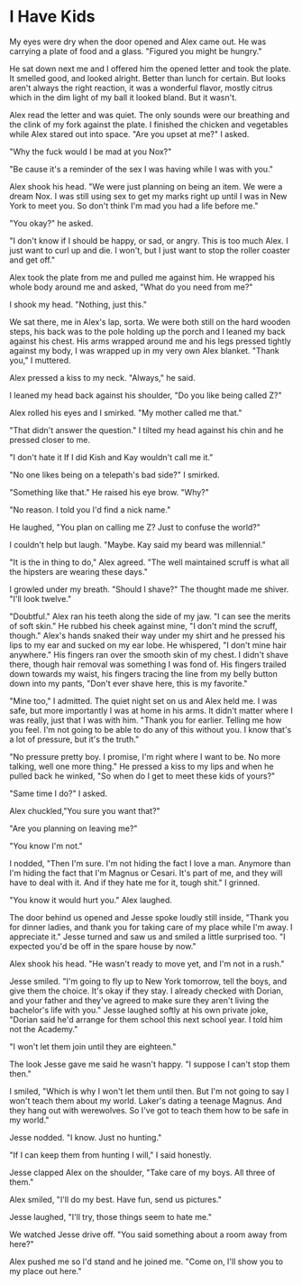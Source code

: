 # I Have Kids

My eyes were dry when the door opened and Alex came out. He was carrying a plate of food and a glass. "Figured you might be hungry."

He sat down next me and I offered him the opened letter and took the plate. It smelled good, and looked alright. Better than lunch for certain. But looks aren't always the right reaction, it was a wonderful flavor, mostly citrus which in the dim light of my ball it looked bland. But it wasn't.  

Alex read the letter and was quiet. The only sounds were our breathing and the clink of my fork against the plate. I finished the chicken and vegetables while Alex stared out into space. "Are you upset at me?" I asked.

"Why the fuck would I be mad at you Nox?"

"Be cause it's a reminder of the sex I was having while I was with you."

Alex shook his head. "We were just planning on being an item. We were a dream Nox. I was still using sex to get my marks right up until I was in New York to meet you. So don't think I'm mad you had a life before me."

"You okay?" he asked.

"I don't know if I should be happy, or sad, or angry. This is too much Alex. I just want to curl up and die. I won't, but I just want to stop the roller coaster and get off."

Alex took the plate from me and pulled me against him. He wrapped his whole body around me and asked, "What do you need from me?"

I shook my head. "Nothing, just this."

We sat there, me in Alex's lap, sorta. We were both still on the hard wooden steps, his back was to the pole holding up the porch and I leaned my back against his chest. His arms wrapped around me and his legs pressed tightly against my body, I was wrapped up in my very own Alex blanket. "Thank you," I muttered.

Alex pressed a kiss to my neck. "Always," he said.

I leaned my head back against his shoulder, "Do you like being called Z?"

Alex rolled his eyes and I smirked. "My mother called me that."

"That didn't answer the question." I tilted my head against his chin and he pressed closer to me.

"I don't hate it  If I did Kish and Kay wouldn't call me it."

"No one likes being on a telepath's bad side?" I smirked.

"Something like that." He raised his eye brow. "Why?"

"No reason. I told you I'd find a nick name."

He laughed, "You plan on calling me Z? Just to confuse the world?"

I couldn't help but laugh. "Maybe. Kay said my beard was millennial."

"It is the in thing to do," Alex agreed. "The well maintained scruff is what all the hipsters are wearing these days."

I growled under my breath. "Should I shave?" The thought made me shiver. "I'll look twelve."

"Doubtful." Alex ran his teeth along the side of my jaw. "I can see the merits of soft skin."  He rubbed his cheek against mine, "I don't mind the scruff, though." Alex's hands snaked their way under my shirt and he pressed his lips to my ear and sucked on my ear lobe.  He whispered, "I don't mine hair anywhere."  His fingers ran over the smooth skin of my chest.  I didn't shave there, though hair removal was something I was fond of. His fingers trailed down towards my waist, his fingers tracing the line from my belly button down into my pants, "Don't ever shave here, this is my favorite."

"Mine too," I admitted. The quiet night set on us and Alex held me. I was safe, but more importantly I was at home in his arms. It didn't matter where I was really, just that I was with him. "Thank you for earlier. Telling me how you feel. I'm not going to be able to do any of this without you. I know that's a lot of pressure, but it's the truth."

"No pressure pretty boy. I promise, I'm right where I want to be. No more talking, well one more thing." He pressed a kiss to my lips and when he pulled back he winked, "So when do I get to meet these kids of yours?"

"Same time I do?" I asked.

Alex chuckled,"You sure you want that?"

"Are you planning on leaving me?"

"You know I'm not."

I nodded, "Then I'm sure. I'm not hiding the fact I love a man. Anymore than I'm hiding the fact that I'm Magnus or Cesari. It's part of me, and they will have to deal with it. And if they hate me for it, tough shit." I grinned.

"You know it would hurt you." Alex laughed.  

The door behind us opened and Jesse spoke loudly still inside, "Thank you for dinner ladies, and thank you for taking care of my place while I'm away. I appreciate it." Jesse turned and saw us and smiled a little surprised too. "I expected you'd be off in the spare house by now."

Alex shook his head. "He wasn't ready to move yet, and I'm not in a rush."

Jesse smiled. "I'm going to fly up to New York tomorrow, tell the boys, and give them the choice. It's okay if they stay. I already checked with Dorian, and your father and they've agreed to make sure they aren't living the bachelor's life with you." Jesse laughed softly at his own private joke, "Dorian said he'd arrange for them school this next school year. I told him not the Academy."

"I won't let them join until they are eighteen."

The look Jesse gave me said he wasn't happy. "I suppose I can't stop them then."

I smiled, "Which is why I won't let them until then. But I'm not going to say I won't teach them about my world. Laker's dating a teenage Magnus. And they hang out with werewolves. So I've got to teach them how to be safe in my world."

Jesse nodded. "I know. Just no hunting."

"If I can keep them from hunting I will," I said honestly.

Jesse clapped Alex on the shoulder, "Take care of my boys. All three of them."

Alex smiled, "I'll do my best. Have fun, send us pictures."

Jesse laughed, "I'll try, those things seem to hate me."

We watched Jesse drive off. "You said something about a room away from here?"

Alex pushed me so I'd stand and he joined me. "Come on, I'll show you to my place out here."